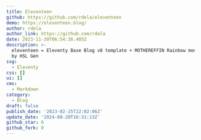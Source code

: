 ```yaml
---
title: Eleventeen
github: https://github.com/rdela/eleventeen
demo: https://eleventeen.blog/
author: rdela
author_link: https://github.com/rdela
date: 2023-11-30T06:54:38.405Z
description: >-
  eleventeen = Eleventy Base Blog v8 template + MOTHEREFFIN Rainbow mode powered
  by HSL Gen
ssg:
  - Eleventy
css: []
ui: []
cms:
  - Markdown
category:
  - Blog
draft: false
publish_date: '2023-02-25T22:02:06Z'
update_date: '2024-08-20T16:31:13Z'
github_star: 6
github_fork: 0
---
```


